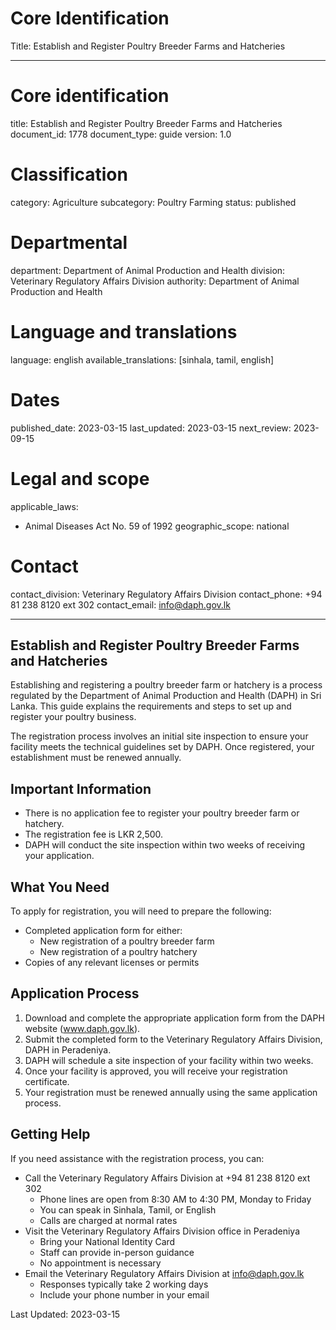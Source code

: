# Core Identification
Title: Establish and Register Poultry Breeder Farms and Hatcheries

---
# Core identification
title: Establish and Register Poultry Breeder Farms and Hatcheries
document_id: 1778
document_type: guide
version: 1.0

# Classification
category: Agriculture
subcategory: Poultry Farming
status: published

# Departmental
department: Department of Animal Production and Health
division: Veterinary Regulatory Affairs Division
authority: Department of Animal Production and Health

# Language and translations
language: english
available_translations: [sinhala, tamil, english]

# Dates
published_date: 2023-03-15
last_updated: 2023-03-15
next_review: 2023-09-15

# Legal and scope
applicable_laws:
  - Animal Diseases Act No. 59 of 1992
geographic_scope: national

# Contact
contact_division: Veterinary Regulatory Affairs Division
contact_phone: +94 81 238 8120 ext 302
contact_email: info@daph.gov.lk

---

## Establish and Register Poultry Breeder Farms and Hatcheries

Establishing and registering a poultry breeder farm or hatchery is a process regulated by the Department of Animal Production and Health (DAPH) in Sri Lanka. This guide explains the requirements and steps to set up and register your poultry business.

The registration process involves an initial site inspection to ensure your facility meets the technical guidelines set by DAPH. Once registered, your establishment must be renewed annually.

## Important Information

- There is no application fee to register your poultry breeder farm or hatchery.
- The registration fee is LKR 2,500.
- DAPH will conduct the site inspection within two weeks of receiving your application.

## What You Need

To apply for registration, you will need to prepare the following:

- Completed application form for either:
  - New registration of a poultry breeder farm
  - New registration of a poultry hatchery
- Copies of any relevant licenses or permits

## Application Process

1. Download and complete the appropriate application form from the DAPH website (www.daph.gov.lk).
2. Submit the completed form to the Veterinary Regulatory Affairs Division, DAPH in Peradeniya.
3. DAPH will schedule a site inspection of your facility within two weeks.
4. Once your facility is approved, you will receive your registration certificate.
5. Your registration must be renewed annually using the same application process.

## Getting Help

If you need assistance with the registration process, you can:

- Call the Veterinary Regulatory Affairs Division at +94 81 238 8120 ext 302
  - Phone lines are open from 8:30 AM to 4:30 PM, Monday to Friday
  - You can speak in Sinhala, Tamil, or English
  - Calls are charged at normal rates
- Visit the Veterinary Regulatory Affairs Division office in Peradeniya
  - Bring your National Identity Card
  - Staff can provide in-person guidance
  - No appointment is necessary
- Email the Veterinary Regulatory Affairs Division at info@daph.gov.lk
  - Responses typically take 2 working days
  - Include your phone number in your email

Last Updated: 2023-03-15